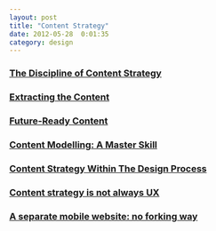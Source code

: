 ```yaml
---
layout: post
title: "Content Strategy"
date: 2012-05-28  0:01:35
category: design
---
```


### [The Discipline of Content Strategy](http://www.uie.com/articles/discipline_content_strategy/)

### [Extracting the Content](http://24ways.org/2011/extracting-the-content)

### [Future-Ready Content](http://www.alistapart.com/articles/future-ready-content/)

### [Content Modelling: A Master Skill](http://www.alistapart.com/articles/content-modelling-a-master-skill/)

### [Content Strategy Within The Design Process](http://uxdesign.smashingmagazine.com/2011/12/02/content-strategy-within-design-process/)

### [Content strategy is not always UX](http://www.tendocom.com/view/content-strategy-not-always-ux-320)

### [A separate mobile website: no forking way](http://www.netmagazine.com/opinions/separate-mobile-website-no-forking-way)

